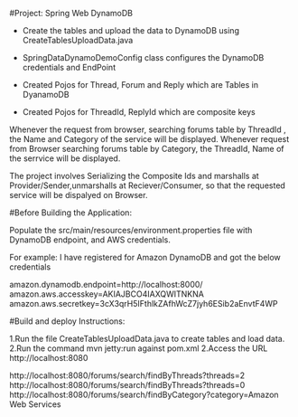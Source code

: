 #Project: Spring Web DynamoDB

- Create the tables and upload the data to DynamoDB using CreateTablesUploadData.java

- SpringDataDynamoDemoConfig class configures the DynamoDB credentials and EndPoint

- Created Pojos for Thread, Forum and Reply which are Tables in DyanamoDB

- Created Pojos for ThreadId, ReplyId which are composite keys

Whenever the request from browser, searching forums table by ThreadId , the Name and Category of the service will be displayed.
Whenever request from Browser searching forums table by Category, the ThreadId, Name of the serrvice will be displayed.

The project involves Serializing the Composite Ids and marshalls at Provider/Sender,unmarshalls at Reciever/Consumer, so that
the requested service will be dispalyed on Browser.


#Before Building the Application:

Populate the src/main/resources/environment.properties file with DynamoDB endpoint, and AWS credentials.

For example: 
I have registered for Amazon DynamoDB and got the below credentials

amazon.dynamodb.endpoint=http://localhost:8000/
amazon.aws.accesskey=AKIAJBCO4IAXQWITNKNA
amazon.aws.secretkey=3cX3qrH5IFthlkZAfhWcZ7jyh6ESib2aEnvtF4WP


#Build and deploy Instructions:

1.Run the file CreateTablesUploadData.java to create tables and load data.
2.Run the command mvn jetty:run against pom.xml
2.Access the URL http://localhost:8080 

http://localhost:8080/forums/search/findByThreads?threads=2
http://localhost:8080/forums/search/findByThreads?threads=0
http://localhost:8080/forums/search/findByCategory?category=Amazon Web Services
